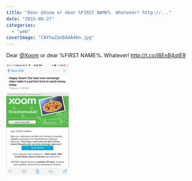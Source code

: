 ```yaml
---
title: "Dear @Xoom or dear %FIRST NAME%. Whatever! http://..."
date: "2015-08-27"
categories: 
  - "web"
coverImage: "CNYtwZaU8AAA46n.jpg"
---
```


Dear [@Xoom](http://twitter.com/Xoom) or dear %FIRST NAME%. Whatever! http://t.co/I8EnB4qtE9

![CNYtwZaU8AAA46n](images/CNYtwZaU8AAA46n-168x300.jpg)
